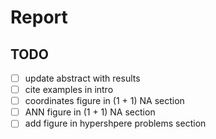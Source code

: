 # Report

## TODO

* [ ] update abstract with results
* [ ] cite examples in intro
* [ ] coordinates figure in (1 + 1) NA section
* [ ] ANN figure in (1 + 1) NA section
* [ ] add figure in hypershpere problems section
